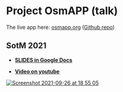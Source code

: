 # Project OsmAPP (talk)

The live app here: [osmapp.org](https://osmapp.org) ([Github repo](https://github.com/zbycz/osmapp))


## SotM 2021

- **[SLIDES in Google Docs](https://docs.google.com/presentation/d/1NCuDQGygWAPyZ1rELDVq3tt56Vv2kp9USNi3YgvO9os/edit#)**

- **[Video on youtube](https://youtu.be/HuLGPdVj6hM?t=1906)**

[![Screenshot 2021-09-26 at 18 55 05](https://user-images.githubusercontent.com/385047/134816891-9b1d0c64-0d1f-413a-ba70-09d67e0276d1.png)](https://youtu.be/HuLGPdVj6hM?t=1906)
